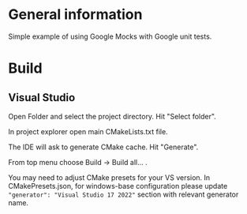 # General information

Simple example of using Google Mocks with Google unit tests.

# Build

## Visual Studio

Open Folder and select the project directory. Hit "Select folder".

In project explorer open main CMakeLists.txt file.

The IDE will ask to generate CMake cache. Hit "Generate".

From top menu choose Build -> Build all... .

You may need to adjust CMake presets for your VS version. In CMakePresets.json,
for windows-base configuration please update `"generator": "Visual Studio 17 2022"`
section with relevant generator name.


